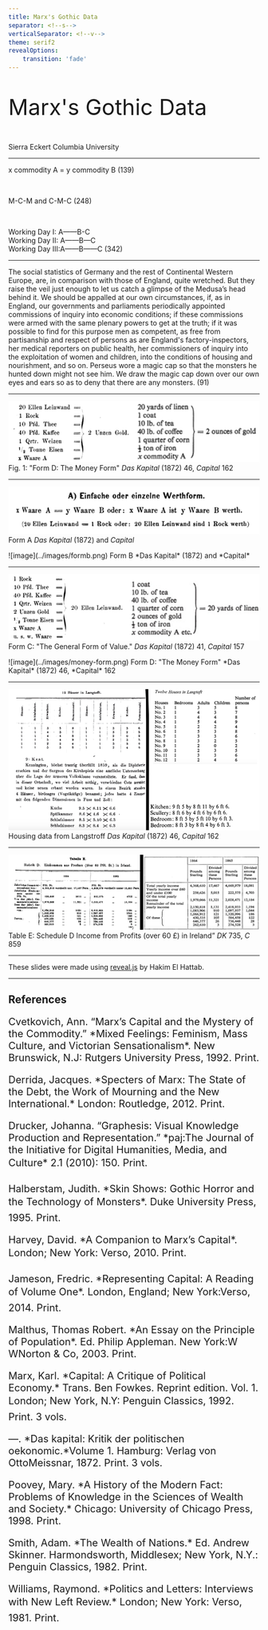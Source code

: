 ```yaml
---
title: Marx's Gothic Data
separator: <!--s-->
verticalSeparator: <!--v-->
theme: serif2
revealOptions:
    transition: 'fade'
---
```




 
<p style='font-size:44px;'> Marx's Gothic Data</p>
Sierra Eckert  
Columbia University  

---

x commodity A = y commodity B (139)  
  
<br>

M-C-M and C-M-C (248)  
  
<br>
  

Working Day I: A——B-C  
Working Day II: A——B—C  
Working Day III:A——B——C (342)  

---
 
The social statistics of Germany and the rest of Continental Western Europe, are, in comparison with those of England, quite wretched. But they raise the veil just enough to let us catch <span class="fragment highlight-red">a glimpse of the Medusa’s head behind it.</span>  <span class="fragment">We should be appalled at our own circumstances, if, as in England, our governments and parliaments periodically appointed commissions of inquiry into economic conditions; if these commissions were armed with the same plenary powers to get at the truth; if it was possible to find for this purpose men as competent, as free from partisanship and respect of persons as are England's factory-inspectors, her medical reporters on public health, her commissioners of inquiry into the exploitation of women and children, into the conditions of housing and nourishment, and so on.  <span class="fragment highlight-red">Perseus wore a magic cap so that the monsters he hunted down might not see him. We draw the magic cap down over our own eyes and ears so as to deny that there are any monsters. (91) </span> </span>

---

![image](../images/money-form.png)  
Fig. 1: "Form D: The Money Form" *Das Kapital* (1872) 46, *Capital* 162

---


![image](../images/forma.png)  
Form A  *Das Kapital* (1872) and *Capital* 

<p class="fragment"> ![image](../images/formb.png)  
Form B  *Das Kapital* (1872) and *Capital* </p>

---


![image](../images/formc.png)  
Form C: "The General Form of Value." *Das Kapital* (1872) 41, *Capital* 157

<p class="fragment"> ![image](../images/money-form.png)  
Form D: "The Money Form" *Das Kapital* (1872) 46, *Capital* 162 </p>

---

![image](../images/housing.png)  
Housing data from Langstroff *Das Kapital* (1872) 46, *Capital* 162

---

![image](../images/tableE-small.png)  
Table E: Schedule D Income from Profits (over 60 £) in Ireland” *DK* 735, *C* 859

---

These slides were made using [reveal.js](https://github.com/hakimel/reveal.js/) by Hakim El Hattab.

---

## References ##

<p style='font-size:20px;'> Cvetkovich, Ann. “Marx’s Capital and the Mystery of the Commodity.” *Mixed Feelings: Feminism, Mass Culture, and Victorian Sensationalism*. New Brunswick, N.J: Rutgers University Press, 1992. Print. </p>

<p style='font-size:20px;'>Derrida, Jacques. *Specters of Marx: The State of the Debt, the Work of Mourning and the New International.* London: Routledge, 2012. Print.</p>

<p style='font-size:20px;'>Drucker, Johanna. “Graphesis: Visual Knowledge Production and Representation.” *paj:The Journal of the Initiative for Digital Humanities, Media, and Culture* 2.1 (2010): 150. Print.</p>

<p style='font-size:20px;'>Halberstam, Judith. *Skin Shows: Gothic Horror and the Technology of Monsters*. Duke University Press, 1995. Print.</p>

<p style='font-size:20px;'>Harvey, David. *A Companion to Marx’s Capital*. London; New York: Verso, 2010. Print.</p>

<p style='font-size:20px;'>Jameson, Fredric. *Representing Capital: A Reading of Volume One*. London, England; New York:Verso, 2014. Print.</p>

<p style='font-size:20px;'>Malthus, Thomas Robert. *An Essay on the Principle of Population*. Ed. Philip Appleman. New York:W WNorton & Co, 2003. Print.</p>

<p style='font-size:20px;'>Marx, Karl. *Capital: A Critique of Political Economy.* Trans. Ben Fowkes. Reprint edition. Vol. 1. London; New York, N.Y: Penguin Classics, 1992. Print. 3 vols.</p>

<p style='font-size:20px;'>—. *Das kapital: Kritik der politischen oekonomic.*Volume 1. Hamburg: Verlag von OttoMeissnar, 1872. Print. 3 vols. </p>

<p style='font-size:20px;'>Poovey, Mary. *A History of the Modern Fact: Problems of Knowledge in the Sciences of Wealth and Society.* Chicago: University of Chicago Press, 1998. Print.</p>

<p style='font-size:20px;'>Smith, Adam. *The Wealth of Nations.* Ed. Andrew Skinner. Harmondsworth, Middlesex; New York, N.Y.: Penguin Classics, 1982. Print.</p>

<p style='font-size:20px;'>Williams, Raymond. *Politics and Letters: Interviews with New Left Review.* London; New York: Verso, 1981. Print.</p>
